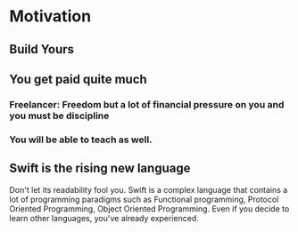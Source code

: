 # Motivation




## Build Yours



## You get paid quite much

### Freelancer: Freedom but a lot of financial pressure on you and you must be discipline

### You will be able to teach as well.

## Swift is the rising new language
Don't let its readability fool you. Swift is a complex language that contains a lot of programming paradigms such as Functional programming, Protocol Oriented Programming, Object Oriented Programming. Even if you decide to learn other languages, you've already experienced.
